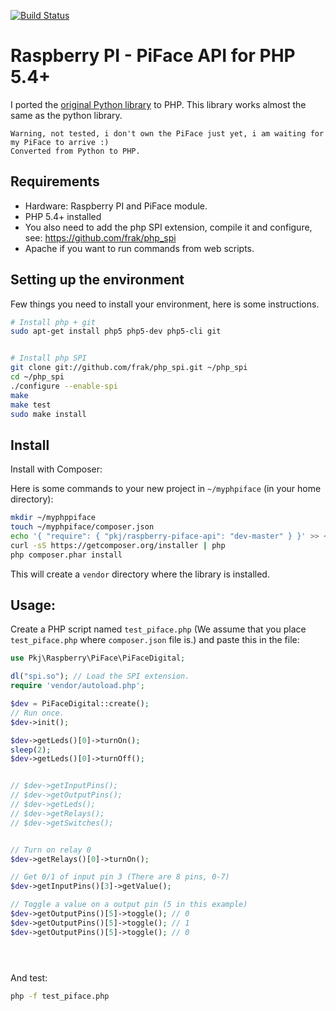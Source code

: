 [![Build Status](https://travis-ci.org/peec/raspberry-piface-api.png?branch=master)](https://travis-ci.org/peec/raspberry-piface-api)

# Raspberry PI - PiFace API for PHP 5.4+

I ported the [original Python library](https://github.com/piface/pifacedigitalio) to PHP. This library works almost the same as the python library.


	Warning, not tested, i don't own the PiFace just yet, i am waiting for my PiFace to arrive :)
	Converted from Python to PHP.



## Requirements

- Hardware: Raspberry PI and PiFace module.
- PHP 5.4+ installed
- You also need to add the php SPI extension, compile it and configure, see: https://github.com/frak/php_spi
- Apache if you want to run commands from web scripts.


## Setting up the environment

Few things you need to install your environment, here is some instructions.

```bash
# Install php + git
sudo apt-get install php5 php5-dev php5-cli git


# Install php SPI
git clone git://github.com/frak/php_spi.git ~/php_spi
cd ~/php_spi
./configure --enable-spi
make
make test
sudo make install

```

## Install

Install with Composer:

Here is some commands to your new project in `~/myphpiface` (in your home directory):

```bash
mkdir ~/myphppiface
touch ~/myphpiface/composer.json
echo '{ "require": { "pkj/raspberry-piface-api": "dev-master" } }' >> ~/myphpiface/composer.json
curl -sS https://getcomposer.org/installer | php
php composer.phar install
```

This will create a `vendor` directory where the library is installed.




## Usage:


Create a PHP script named `test_piface.php` (We assume that you place `test_piface.php` where `composer.json` file is.) and paste this in the file: 

```php
use Pkj\Raspberry\PiFace\PiFaceDigital;

dl("spi.so"); // Load the SPI extension.
require 'vendor/autoload.php';

$dev = PiFaceDigital::create();
// Run once.
$dev->init();

$dev->getLeds()[0]->turnOn();
sleep(2);
$dev->getLeds()[0]->turnOff();


// $dev->getInputPins();
// $dev->getOutputPins();
// $dev->getLeds();
// $dev->getRelays();
// $dev->getSwitches();


// Turn on relay 0
$dev->getRelays()[0]->turnOn();

// Get 0/1 of input pin 3 (There are 8 pins, 0-7)
$dev->getInputPins()[3]->getValue();

// Toggle a value on a output pin (5 in this example)
$dev->getOutputPins()[5]->toggle(); // 0
$dev->getOutputPins()[5]->toggle(); // 1
$dev->getOutputPins()[5]->toggle(); // 0





```

And test:

```bash
php -f test_piface.php
```






